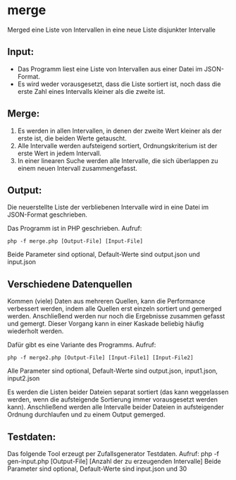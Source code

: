 # merge
Merged eine Liste von Intervallen in eine neue Liste disjunkter Intervalle

## Input:
* Das Programm liest eine Liste von Intervallen aus einer Datei im JSON-Format.
* Es wird weder vorausgesetzt, dass die Liste sortiert ist, noch dass die erste Zahl eines Intervalls kleiner als die zweite ist.

## Merge:
1. Es werden in allen Intervallen, in denen der zweite Wert kleiner als der erste ist, die beiden Werte getauscht.
2. Alle Intervalle werden aufsteigend sortiert, Ordnungskriterium ist der erste Wert in jedem Intervall.
3. In einer linearen Suche werden alle Intervalle, die sich überlappen zu einem neuen Intervall zusammengefasst.

## Output:
Die neuerstellte Liste der verbliebenen Intervalle wird in eine Datei im JSON-Format geschrieben.

Das Programm ist in PHP geschrieben. Aufruf:
```
php -f merge.php [Output-File] [Input-File]
```
Beide Parameter sind optional, Default-Werte sind output.json und input.json

## Verschiedene Datenquellen
Kommen (viele) Daten aus mehreren Quellen, kann die Performance verbessert werden, indem alle Quellen erst einzeln sortiert und gemerged werden. Anschließend werden nur noch die Ergebnisse zusammen gefasst und gemergt. Dieser Vorgang kann in einer Kaskade beliebig häufig wiederholt werden.

Dafür gibt es eine Variante des Programms. Aufruf:
```
php -f merge2.php [Output-File] [Input-File1] [Input-File2]
```
Alle Parameter sind optional, Default-Werte sind output.json, input1.json, input2.json

Es werden die Listen beider Dateien separat sortiert (das kann weggelassen werden, wenn die aufsteigende Sortierung immer vorausgesetzt werden kann). Anschließend werden alle Intervalle beider Dateien in aufsteigender Ordnung durchlaufen und zu einem Output gemerged.

## Testdaten:
Das folgende Tool erzeugt per Zufallsgenerator Testdaten. Aufruf:
php -f gen-input.php [Output-File] [Anzahl der zu erzeugenden Intervalle]
Beide Parameter sind optional, Default-Werte sind input.json und 30
